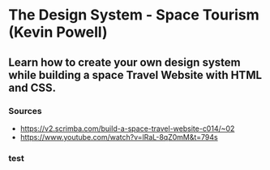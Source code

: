# The Design System - Space Tourism (Kevin Powell)

## Learn how to create your own design system while building a space Travel Website with HTML and CSS.

### Sources

- https://v2.scrimba.com/build-a-space-travel-website-c014/~02
- https://www.youtube.com/watch?v=lRaL-8qZ0mM&t=794s

### test
